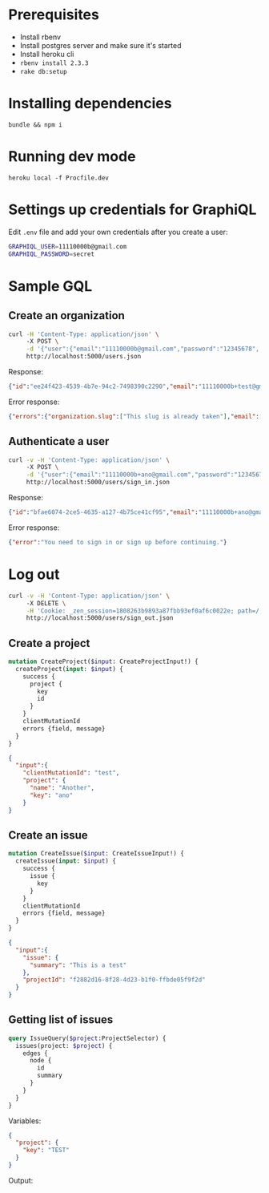 # Prerequisites
* Install rbenv
* Install postgres server and make sure it's started
* Install heroku cli
* `rbenv install 2.3.3`
* `rake db:setup`

# Installing dependencies

`bundle && npm i`

# Running dev mode

`heroku local -f Procfile.dev`

# Settings up credentials for GraphiQL

Edit `.env` file and add your own credentials after you create a user:

```bash
GRAPHIQL_USER=11110000b@gmail.com
GRAPHIQL_PASSWORD=secret
```

# Sample GQL

## Create an organization

```bash
curl -H 'Content-Type: application/json' \                                                                                                                                                   [master|]
     -X POST \
     -d '{"user":{"email":"11110000b@gmail.com","password":"12345678", "organization_attributes": {"name": "Zen", "slug": "zen"}}}' \
     http://localhost:5000/users.json
```

Response:

```json
{"id":"ee24f423-4539-4b7e-94c2-7498390c2290","email":"11110000b+test@gmail.com","created_at":"2016-12-21T07:33:53.319Z","updated_at":"2016-12-21T07:33:53.319Z"}
```

Error response:
```json
{"errors":{"organization.slug":["This slug is already taken"],"email":["This one has already been taken"]}}
```

## Authenticate a user

```bash
curl -v -H 'Content-Type: application/json' \                                                                                                                                            [master↑4|✚2]
     -X POST \
     -d '{"user":{"email":"11110000b+ano@gmail.com","password":"12345678"}}' \
     http://localhost:5000/users/sign_in.json
```

Response:

```json
{"id":"bfae6074-2ce5-4635-a127-4b75ce41cf95","email":"11110000b+ano@gmail.com","created_at":"2016-12-21T07:41:13.797Z","updated_at":"2016-12-21T09:00:37.717Z"}
```

Error response:

```json
{"error":"You need to sign in or sign up before continuing."}
```

# Log out

```bash
curl -v -H 'Content-Type: application/json' \                                                                                                                                            [master↑4|✚3]
     -X DELETE \
     -H 'Cookie: _zen_session=1808263b9893a87fbb93ef0af6c0022e; path=/; HttpOnly' \
     http://localhost:5000/users/sign_out.json
```

## Create a project

```graphql
mutation CreateProject($input: CreateProjectInput!) {
  createProject(input: $input) {
    success {
      project {
        key
        id
      }
    }
    clientMutationId
    errors {field, message}
  }
}
```

```json
{
  "input":{
    "clientMutationId": "test",
    "project": {
      "name": "Another",
      "key": "ano"
    }
}
```

## Create an issue

```graphql
mutation CreateIssue($input: CreateIssueInput!) {
  createIssue(input: $input) {
    success {
      issue {
        key
      }
    }
    clientMutationId
    errors {field, message}
  }
}
```

```json
{
  "input":{
    "issue": {
      "summary": "This is a test"
    },
    "projectId": "f2882d16-8f28-4d23-b1f0-ffbde05f9f2d"
  }
}
```

## Getting list of issues

```graphql
query IssueQuery($project:ProjectSelector) {
  issues(project: $project) {
    edges {
      node {
        id
        summary
      }
    }
  }
}
```

Variables:

```json
{
  "project": {
    "key": "TEST"
  }
}
```

Output:

